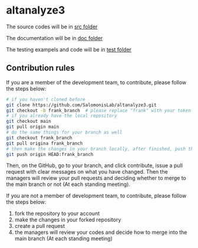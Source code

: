 # altanalyze3

The source codes will be in [src folder](./src)

The documentation will be in [doc folder](./doc)

The testing exampels and code will be in [test folder](./test)

## Contribution rules

If you are a member of the development team, to contribute, please follow the steps below:

```bash
# if you haven't cloned before
git clone https://github.com/SalomonisLab/altanalyze3.git
git checkout -b frank_branch  # please replace "frank" with your token
# if you already have the local repository
git checkout main
git pull origin main
# do the same things for your branch as well
git checkout frank_branch
git pull origina frank_branch
# then make the changes in your branch locally, after finished, push them to the correpsonding branch on GitHub
git push origin HEAD:frank_branch
```

Then, on the GitHub, go to your branch, and click contribute, issue a pull request with clear messages on what you have changed. Then the managers will review your pull requests and deciding whether to merge to the main branch or not (At each standing meeting).

If you are not a member of development team, to contribute, please follow the steps below:

1. fork the repository to your account
2. make the changes in your forked repository
3. create a pull request
4. the managers will review your codes and decide how to merge into the main branch (At each standing meeting)